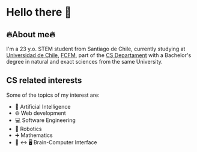 # Hello there 👋

## 🔥About me🔥
I'm a 23 y.o. STEM student from Santiago de Chile, currently studying at [Universidad de Chile](https://uchile.cl/), [FCFM](https://ingenieria.uchile.cl/), part of the [CS Departament](https://www.dcc.uchile.cl/) with a Bachelor's degree in natural and exact sciences from the same University.

## CS related interests
Some of the topics of my interest are:

* 🧠 Artificial Intelligence
* 🌐 Web development
* 💻 Software Engineering
* 🤖 Robotics
* ➕ Mathematics
* 🧠 <-> 🖥️ Brain-Computer Interface
<!--
**Asterix265/Asterix265** is a ✨ _special_ ✨ repository because its `README.md` (this file) appears on your GitHub profile.

Here are some ideas to get you started:

- 🔭 I’m currently working on ...
- 🌱 I’m currently learning ...
- 👯 I’m looking to collaborate on ...
- 🤔 I’m looking for help with ...
- 💬 Ask me about ...
- 📫 How to reach me: ...
- 😄 Pronouns: ...
- ⚡ Fun fact: ...
-->
